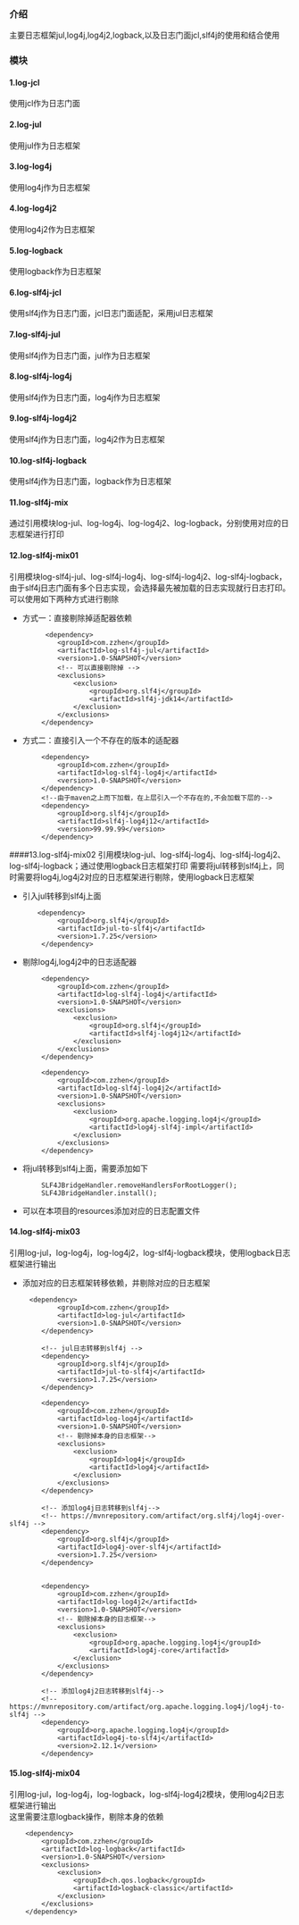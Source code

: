 ### 介绍
主要日志框架jul,log4j,log4j2,logback,以及日志门面jcl,slf4j的使用和结合使用
### 模块
#### 1.log-jcl
使用jcl作为日志门面
#### 2.log-jul
使用jul作为日志框架
#### 3.log-log4j
使用log4j作为日志框架
#### 4.log-log4j2
使用log4j2作为日志框架
#### 5.log-logback
使用logback作为日志框架
#### 6.log-slf4j-jcl
使用slf4j作为日志门面，jcl日志门面适配，采用jul日志框架
#### 7.log-slf4j-jul
使用slf4j作为日志门面，jul作为日志框架
#### 8.log-slf4j-log4j
使用slf4j作为日志门面，log4j作为日志框架
#### 9.log-slf4j-log4j2
使用slf4j作为日志门面，log4j2作为日志框架
#### 10.log-slf4j-logback
使用slf4j作为日志门面，logback作为日志框架
#### 11.log-slf4j-mix
通过引用模块log-jul、log-log4j、log-log4j2、log-logback，分别使用对应的日志框架进行打印
#### 12.log-slf4j-mix01
引用模块log-slf4j-jul、log-slf4j-log4j、log-slf4j-log4j2、log-slf4j-logback，由于slf4j日志门面有多个日志实现，会选择最先被加载的日志实现就行日志打印。可以使用如下两种方式进行剔除  
- 方式一：直接剔除掉适配器依赖
```
         <dependency>
            <groupId>com.zzhen</groupId>
            <artifactId>log-slf4j-jul</artifactId>
            <version>1.0-SNAPSHOT</version>
            <!-- 可以直接剔除掉 -->
            <exclusions>
                <exclusion>
                    <groupId>org.slf4j</groupId>
                    <artifactId>slf4j-jdk14</artifactId>
                </exclusion>
            </exclusions>
        </dependency>

```
- 方式二：直接引入一个不存在的版本的适配器
```
        <dependency>
            <groupId>com.zzhen</groupId>
            <artifactId>log-slf4j-log4j</artifactId>
            <version>1.0-SNAPSHOT</version>
        </dependency>
        <!--由于maven之上而下加载，在上层引入一个不存在的,不会加载下层的-->
        <dependency>
            <groupId>org.slf4j</groupId>
            <artifactId>slf4j-log4j12</artifactId>
            <version>99.99.99</version>
        </dependency>
```
####13.log-slf4j-mix02
引用模块log-jul、log-slf4j-log4j、log-slf4j-log4j2、log-slf4j-logback；通过使用logback日志框架打印
需要将jul转移到slf4j上，同时需要将log4j,log4j2对应的日志框架进行剔除，使用logback日志框架
- 引入jul转移到slf4j上面
```
       <dependency>
            <groupId>org.slf4j</groupId>
            <artifactId>jul-to-slf4j</artifactId>
            <version>1.7.25</version>
        </dependency>
```
- 剔除log4j,log4j2中的日志适配器
```
        <dependency>
            <groupId>com.zzhen</groupId>
            <artifactId>log-slf4j-log4j</artifactId>
            <version>1.0-SNAPSHOT</version>
            <exclusions>
                <exclusion>
                    <groupId>org.slf4j</groupId>
                    <artifactId>slf4j-log4j12</artifactId>
                </exclusion>
            </exclusions>
        </dependency>

        <dependency>
            <groupId>com.zzhen</groupId>
            <artifactId>log-slf4j-log4j2</artifactId>
            <version>1.0-SNAPSHOT</version>
            <exclusions>
                <exclusion>
                    <groupId>org.apache.logging.log4j</groupId>
                    <artifactId>log4j-slf4j-impl</artifactId>
                </exclusion>
            </exclusions>
        </dependency>
```
- 将jul转移到slf4j上面，需要添加如下
```
        SLF4JBridgeHandler.removeHandlersForRootLogger();
        SLF4JBridgeHandler.install();
```
- 可以在本项目的resources添加对应的日志配置文件
#### 14.log-slf4j-mix03
引用log-jul，log-log4j，log-log4j2，log-slf4j-logback模块，使用logback日志框架进行输出
- 添加对应的日志框架转移依赖，并剔除对应的日志框架
```
     <dependency>
            <groupId>com.zzhen</groupId>
            <artifactId>log-jul</artifactId>
            <version>1.0-SNAPSHOT</version>
        </dependency>

        <!-- jul日志转移到slf4j -->
        <dependency>
            <groupId>org.slf4j</groupId>
            <artifactId>jul-to-slf4j</artifactId>
            <version>1.7.25</version>
        </dependency>

        <dependency>
            <groupId>com.zzhen</groupId>
            <artifactId>log-log4j</artifactId>
            <version>1.0-SNAPSHOT</version>
            <!-- 剔除掉本身的日志框架-->
            <exclusions>
                <exclusion>
                    <groupId>log4j</groupId>
                    <artifactId>log4j</artifactId>
                </exclusion>
            </exclusions>
        </dependency>

        <!-- 添加log4j日志转移到slf4j-->
        <!-- https://mvnrepository.com/artifact/org.slf4j/log4j-over-slf4j -->
        <dependency>
            <groupId>org.slf4j</groupId>
            <artifactId>log4j-over-slf4j</artifactId>
            <version>1.7.25</version>
        </dependency>


        <dependency>
            <groupId>com.zzhen</groupId>
            <artifactId>log-log4j2</artifactId>
            <version>1.0-SNAPSHOT</version>
            <!-- 剔除掉本身的日志框架-->
            <exclusions>
                <exclusion>
                    <groupId>org.apache.logging.log4j</groupId>
                    <artifactId>log4j-core</artifactId>
                </exclusion>
            </exclusions>
        </dependency>

        <!-- 添加log4j2日志转移到slf4j-->
        <!-- https://mvnrepository.com/artifact/org.apache.logging.log4j/log4j-to-slf4j -->
        <dependency>
            <groupId>org.apache.logging.log4j</groupId>
            <artifactId>log4j-to-slf4j</artifactId>
            <version>2.12.1</version>
        </dependency>
```
#### 15.log-slf4j-mix04
引用log-jul，log-log4j，log-logback，log-slf4j-log4j2模块，使用log4j2日志框架进行输出  
这里需要注意logback操作，剔除本身的依赖
```
    <dependency>
        <groupId>com.zzhen</groupId>
        <artifactId>log-logback</artifactId>
        <version>1.0-SNAPSHOT</version>
        <exclusions>
            <exclusion>
                <groupId>ch.qos.logback</groupId>
                <artifactId>logback-classic</artifactId>
            </exclusion>
        </exclusions>
    </dependency>
```
